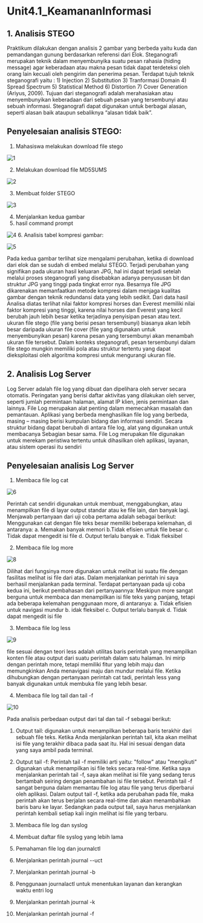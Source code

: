 # Unit4.1_KeamananInformasi 

## 1. Analisis STEGO 
Praktikum dilakukan dengan analisis 2 gambar yang berbeda yaitu kuda dan pemandangan gunung berdasarkan referensi dari Elok. 
Steganografi merupakan teknik dalam menyembunyika suatu pesan rahasia (hiding message) agar keberadaan atau makna pesan tidak dapat terdeteksi oleh orang lain kecuali oleh pengirim dan penerima pesan. Terdapat tujuh teknik steganografi yaitu : 1) Injection 2) Substitution 3) Tranformasi Domain 4) Spread Spectrum 5) Statistical Method 6) Distortion 7) Cover Generation (Ariyus, 2009). Tujuan dari steganografi adalah merahasiakan atau menyembunyikan keberadaan dari sebuah pesan yang tersembunyi atau sebuah informasi. Steganografi dapat digunakan untuk berbagai alasan, seperti alasan baik ataupun sebaliknya “alasan tidak baik”.
## Penyelesaian analisis STEGO:
1. Mahasiswa melakukan download file stego 

![1](https://user-images.githubusercontent.com/99699435/224770471-cbe2b51a-bcde-4e38-b0f1-971eb3a48cb4.png)

2. Melakukan download file  MD5SUMS
 
![2](https://user-images.githubusercontent.com/99699435/224771219-e876fced-2ac7-4f77-9af0-4eaeb4bc1f2d.png) 

3. Membuat folder STEGO 

![3](https://user-images.githubusercontent.com/99699435/224771815-b40310c8-dbff-4b21-8035-23490bdc9968.png)
 
4. Menjalankan kedua gambar 
5. hasil command prompt 

![4](https://user-images.githubusercontent.com/99699435/224772254-d520ddb2-a8d1-4b06-b0ac-2e16d4acd3cd.png)
6. Analisis tabel kompresi gambar: 


![5](https://user-images.githubusercontent.com/99699435/224772847-e76d3b74-f45f-44bd-8f3d-84318a4abb17.png) 

Pada kedua gambar terlihat size mengalami perubahan, ketika di download dari elok dan se sudah di embed melalui STEGO. Terjadi perubahan yang signifikan pada ukuran hasil keluaran JPG, hal ini dapat terjadi setelah melalui proses steganografi yang disebabkan adanya penyususan bit dan struktur JPG yang tinggi pada tingkat error nya. Besarnya file JPG dikarenakan memanfaatkan metode kompresi dalam menjaga kualitas gambar dengan teknik redundansi data yang lebih sedikit. Dari data hasil Analisa diatas terlihat nilai faktor kompresi horses dan Everest memiliki nilai faktor kompresi yang tinggi, karena nilai horses dan Everest yang kecil berubah jauh lebih besar ketika terjadinya penyisipan pesan atau text. ukuran file stego (file yang berisi pesan tersembunyi) biasanya akan lebih besar daripada ukuran file cover (file yang digunakan untuk menyembunyikan pesan) karena pesan yang tersembunyi akan menambah ukuran file tersebut.  Dalam konteks steganografi, pesan tersembunyi dalam file stego mungkin memiliki pola atau struktur tertentu yang dapat dieksploitasi oleh algoritma kompresi untuk mengurangi ukuran file.

## 2. Analisis Log Server 
Log Server adalah file log yang dibuat dan dipelihara oleh server secara otomatis. Peringatan yang berisi daftar aktivitas yang dilakukan oleh server, seperti jumlah permintaan halaman, alamat IP klien, jenis permintaan dan lainnya.  File Log merupakan alat penting dalam memecahkan masalah dan pemantauan. Aplikasi yang berbeda menghasilkan file log yang berbeda, masing – masing berisi kumpulan bidang dan informasi sendiri. Secara struktur bidang dapat berubah di antara file log, alat yang digunakan untuk membacanya Sebagian besar sama. File Log merupakan file digunakan untuk merekam peristiwa tertentu untuk dihasilkan oleh aplikasi, layanan, atau sistem operasi itu sendiri

## Penyelesaian analisis Log Server
1. Membaca file log cat

![6](https://user-images.githubusercontent.com/99699435/224777296-01e54525-a9ab-4174-bfac-3baccb89ccec.png)

Perintah cat sendiri digunakan  untuk membuat, menggabungkan, atau menampilkan file di layar output standar atau ke file lain, dan banyak lagi. Menjawab pertanyaan dari uji coba pertama adalah sebagai berikut: Menggunakan cat dengan file teks besar memiliki beberapa kelemahan, di antaranya:
a. Memakan banyak memori
b.Tidak efisien untuk file besar
c. Tidak dapat mengedit isi file
d. Output terlalu banyak
e. Tidak fleksibel

2. Membaca file log more

![8](https://user-images.githubusercontent.com/99699435/224777435-be706e36-e474-4a67-ae88-5918c9c74934.png)

Dilihat dari fungsinya more digunakan untuk melihat isi suatu file dengan fasilitas melihat isi file dari atas. Dalam menjalankan perintah ini saya berhasil menjalankan pada terminal. Terdapat pertanyaan pada uji coba kedua ini, berikut pembahasan dari pertanyaannya: Meskipun more sangat berguna untuk membaca dan menampilkan isi file teks yang panjang, tetapi ada beberapa kelemahan penggunaan more, di antaranya:
a. Tidak efisien untuk navigasi mundur
b. idak fleksibel
c. Output terlalu banyak
d. Tidak dapat mengedit isi file

3. Membaca file log less

![9](https://user-images.githubusercontent.com/99699435/224777454-f4892996-4429-4284-bc36-bfa18612f6ff.png)

file sesuai dengan teori less adalah utilitas baris perintah yang menampilkan konten file atau output dari suatu perintah dalam satu halaman. Ini mirip dengan perintah more, tetapi memiliki fitur yang lebih maju dan memungkinkan Anda menavigasi maju dan mundur melalui file. Ketika dihubungkan dengan pertanyaan perintah cat tadi, perintah less yang banyak digunakan untuk membuka file yang lebih besar. 

4. Membaca file log tail dan tail -f

![10](https://user-images.githubusercontent.com/99699435/224777477-a1ac83db-0493-4b29-bdb0-4b33eb65fc42.png)



Pada analisis perbedaan output dari tal dan tail -f sebagai berikut: 
1.	Output tail: digunakan untuk menampilkan beberapa baris terakhir dari sebuah file teks. Ketika Anda menjalankan perintah tail, kita akan melihat isi file yang terakhir dibaca pada saat itu. Hal ini sesuai dengan data yang saya ambil pada terminal. 
2.	Output tail -f: Perintah tail -f memiliki arti yaitu: "follow" atau "mengikuti" digunakan utuk menampilkan isi file teks secara real-time. Ketika saya menjalankan perintah tail -f, saya akan melihat isi file yang sedang terus bertambah seiring dengan penambahan isi file tersebut. Perintah tail -f sangat berguna dalam memantau file log atau file yang terus diperbarui oleh aplikasi.
Dalam output tail -f, ketika ada perubahan pada file, maka perintah akan terus berjalan secara real-time dan akan menambahkan baris baru ke layar. Sedangkan pada output tail, saya harus menjalankan perintah kembali setiap kali ingin melihat isi file yang terbaru.

5. Membaca file log dan syslog

8. Membuat daftar file syslog yang lebih lama 
9. Pemahaman file log dan journalctl
10. Menjalankan perintah journal --uct 
11. Menjalankan perintah journal -b
12. Penggunaan journalactl untuk menentukan layanan dan kerangkan waktu entri log
13. Menjalankan perintah journal -k 
14. Menjalankan perintah journal -f
